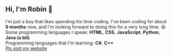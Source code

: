 ## Hi, I'm Robin 👋
I'm just a boy that likes spending his time coding. I've been coding for about **9 months** now, and I'm looking forward to doing this for a very long time. 😃\
Some programming languages I speak: **HTML**, **CSS**, **JavaScript**, **Python**, **Java (a bit)**\
Programming languages that I'm learning: **C#**, **C++**
\
[Pls visit my website](https://robincunningham2.github.io)
